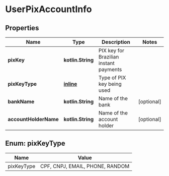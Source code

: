 
# UserPixAccountInfo

## Properties
| Name | Type | Description | Notes |
| ------------ | ------------- | ------------- | ------------- |
| **pixKey** | **kotlin.String** | PIX key for Brazilian instant payments |  |
| **pixKeyType** | [**inline**](#PixKeyType) | Type of PIX key being used |  |
| **bankName** | **kotlin.String** | Name of the bank |  [optional] |
| **accountHolderName** | **kotlin.String** | Name of the account holder |  [optional] |


<a id="PixKeyType"></a>
## Enum: pixKeyType
| Name | Value |
| ---- | ----- |
| pixKeyType | CPF, CNPJ, EMAIL, PHONE, RANDOM |




